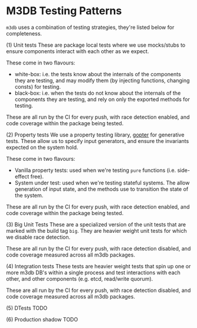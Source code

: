 M3DB Testing Patterns
=====================

`m3db` uses a combination of testing strategies, they're listed below for completeness.

(1) Unit tests
These are package local tests where we use mocks/stubs to ensure components interact with each other
as we expect.

These come in two flavours:
- white-box: i.e. the tests know about the internals of the components they are testing, and may modify them
  (by injecting functions, changing consts) for testing.
- black-box: i.e. when the tests do not know about the internals of the components they are testing, and rely
  on only the exported methods for testing.

These are all run by the CI for every push, with race detection enabled, and code coverage within the package
being tested.

(2) Property tests
We use a property testing library, [gopter] for generative tests. These allow us to specify input generators,
and ensure the invariants expected on the system hold.

[gopter]: https://godoc.org/github.com/leanovate/gopter

These come in two flavours:
- Vanilla property tests: used when we're testing `pure` functions (i.e. side-effect free).
- System under test: used when we're testing stateful systems. The allow generation of input state,
  and the methods use to transition the state of the system.

These are all run by the CI for every push, with race detection enabled, and code coverage within the package
being tested.

(3) Big Unit Tests
These are a specialized version of the unit tests that are marked with the build tag `big`. They are heavier weight
unit tests for which we disable race detection.

These are all run by the CI for every push, with race detection disabled, and code coverage measured across all
m3db packages.

(4) Integration tests
These tests are heavier weight tests that spin up one or more m3db DB's within a single process and test
interactions with each other, and other components (e.g. etcd, read/write quorum).

These are all run by the CI for every push, with race detection disabled, and code coverage measured across all
m3db packages.

(5) DTests
TODO

(6) Production shadow
TODO
